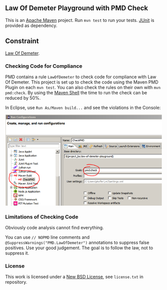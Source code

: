 ## Law Of Demeter Playground with PMD Check ##

This is an [Apache Maven](https://maven.apache.org/) project. Run `mvn test` to
run your tests. [JUnit](http://junit.org/) is provided as dependency.

## Constraint ##

[Law Of Demeter](http://www.ccs.neu.edu/home/lieber/LoD.html).

### Checking Code for Compliance ###

PMD contains a rule `LawOfDemeter` to check code for compliance with Law Of Demeter.
This project is set up to check the code using the Maven PMD Plugin on each `mvn test`.
You can also check the rules on their own with `mvn pmd:check`.
By using the [Maven Shell](https://github.com/jdillon/mvnsh) the time to run the check can be reduced by 50%.

In Eclipse, use `Run As/Maven build...` and see the violations in the Console:

![Eclipse Run Configuration](run_pmd.eclipse.png)

### Limitations of Checking Code ###
Obviously code analysis cannot find everything.

You can use `// NOPMD` line comments and `@SuppressWarnings("PMD.LawOfDemeter")` annotations to suppress false positives.
Use your good judgement. The goal is to follow the law, not to suppress it.

### License ###
This work is licensed under a [New BSD License](http://opensource.org/licenses/bsd-license.php), see `license.txt` in repository.
